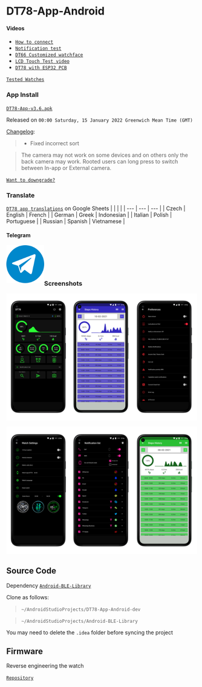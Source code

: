 # DT78-App-Android

#### Videos

+ [`How to connect`](https://youtu.be/4o1O2qxbPlw)
+ [`Notification test`](https://youtu.be/2429i_2OC2A)
+ [`DT66 Customized watchface`](https://youtu.be/CJ8nM-tDxSM)
+ [`LCD Touch Test video`](https://youtu.be/1j1_iY0G4Cs)
+ [`DT78 with ESP32 PCB`](https://youtu.be/O0CNbZo6Kx4)

[`Tested Watches`](https://github.com/fbiego/DT78-App-Android/blob/dev/resources/watches.md)

### App Install

[`DT78-App-v3.6.apk`](https://github.com/fbiego/DT78-App-Android/raw/dev/app/release/DT78-App-v3.6.apk)

Released on `00:00 Saturday, 15 January 2022 Greenwich Mean Time (GMT)`

[Changelog](https://github.com/fbiego/DT78-App-Android/blob/dev/app/release/changeLog.md):
>+ Fixed incorrect sort

> The camera may not work on some devices and on others only the back camera may work. Rooted users can long press to switch between In-app or External camera.

[`Want to downgrade?`](https://github.com/fbiego/DT78-App-Android/blob/dev/app/release/downgrade.md)

### Translate

[`DT78 app translations`](https://docs.google.com/spreadsheets/d/1crHcLgeA30y7-kiXHY95TBrc7-_znlTKFR2QMc66zT4/edit?usp=sharing) on Google Sheets
| |  | |
| --- | --- | --- |
| Czech | English | French |
| German | Greek | Indonesian |
| Italian | Polish | Portuguese |
| Russian | Spanish | Vietnamese |

#### Telegram

[<img src="resources/telegram_.png?raw=true" width=100 align=left>](https://t.me/dt78app)

<br><br><br><br>

### Screenshots

![1](resources/dt78_app1.png?raw=true "3")

![2](resources/dt78_app2.png?raw=true "2")


## Source Code
Dependency [`Android-BLE-Library`](https://github.com/fbiego/Android-BLE-Library)

Clone as follows:
> `~/AndroidStudioProjects/DT78-App-Android-dev`

> `~/AndroidStudioProjects/Android-BLE-Library`

You may need to delete the `.idea` folder before syncing the project

## Firmware

Reverse engineering the watch

[`Repository`](https://github.com/fbiego/dt78)

